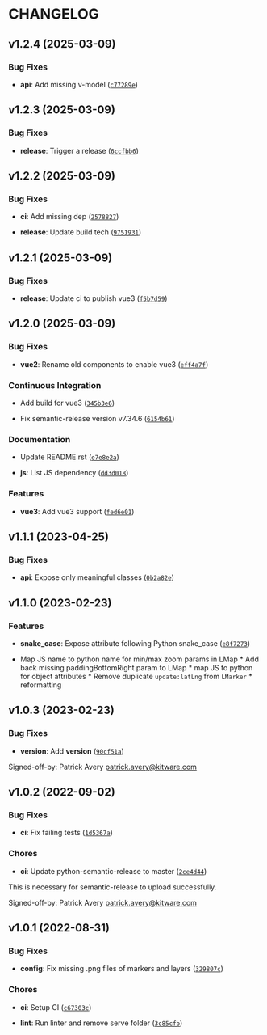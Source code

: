# CHANGELOG


## v1.2.4 (2025-03-09)

### Bug Fixes

- **api**: Add missing v-model
  ([`c77289e`](https://github.com/Kitware/trame-leaflet/commit/c77289e447c70cfb0ba26c3056698d14873eb8a8))


## v1.2.3 (2025-03-09)

### Bug Fixes

- **release**: Trigger a release
  ([`6ccfbb6`](https://github.com/Kitware/trame-leaflet/commit/6ccfbb686b5dfdf6bdf7f6a6f1be809de7aec85b))


## v1.2.2 (2025-03-09)

### Bug Fixes

- **ci**: Add missing dep
  ([`2578827`](https://github.com/Kitware/trame-leaflet/commit/25788271b86af1ccc20ba251c3d74ceeb3831f0d))

- **release**: Update build tech
  ([`9751931`](https://github.com/Kitware/trame-leaflet/commit/9751931bf97a0000a0c2cea618b6a351c969cd85))


## v1.2.1 (2025-03-09)

### Bug Fixes

- **release**: Update ci to publish vue3
  ([`f5b7d59`](https://github.com/Kitware/trame-leaflet/commit/f5b7d596d560219ee4e373671875d0b95e965358))


## v1.2.0 (2025-03-09)

### Bug Fixes

- **vue2**: Rename old components to enable vue3
  ([`eff4a7f`](https://github.com/Kitware/trame-leaflet/commit/eff4a7fe06c6e3395504f6121119be6c52050efa))

### Continuous Integration

- Add build for vue3
  ([`345b3e6`](https://github.com/Kitware/trame-leaflet/commit/345b3e67aecd7b62fb5fc91643f7208b2d8b26af))

- Fix semantic-release version v7.34.6
  ([`6154b61`](https://github.com/Kitware/trame-leaflet/commit/6154b61fe86c3767440b816c13767634b8bad020))

### Documentation

- Update README.rst
  ([`e7e8e2a`](https://github.com/Kitware/trame-leaflet/commit/e7e8e2a4300054c8773d205cdb84f06c9ac0612f))

- **js**: List JS dependency
  ([`dd3d018`](https://github.com/Kitware/trame-leaflet/commit/dd3d018a730e3a1dee06515ed1c09e95df09cb43))

### Features

- **vue3**: Add vue3 support
  ([`fed6e01`](https://github.com/Kitware/trame-leaflet/commit/fed6e01911517d5dd19a6393b8824f622eda0f42))


## v1.1.1 (2023-04-25)

### Bug Fixes

- **api**: Expose only meaningful classes
  ([`0b2a82e`](https://github.com/Kitware/trame-leaflet/commit/0b2a82eb831755eb8cf61d3eac875ff543f580f7))


## v1.1.0 (2023-02-23)

### Features

- **snake_case**: Expose attribute following Python snake_case
  ([`e8f7273`](https://github.com/Kitware/trame-leaflet/commit/e8f7273dc41a2a4e45ce4a955daa9dac33d81f41))

* Map JS name to python name for min/max zoom params in LMap * Add back missing paddingBottomRight
  param to LMap * map JS to python for object attributes * Remove duplicate `update:latLng` from
  `LMarker` * reformatting


## v1.0.3 (2023-02-23)

### Bug Fixes

- **version**: Add __version__
  ([`90cf51a`](https://github.com/Kitware/trame-leaflet/commit/90cf51ab2c59b1ed7b0a7c90c6a789a8b2d3a7be))

Signed-off-by: Patrick Avery <patrick.avery@kitware.com>


## v1.0.2 (2022-09-02)

### Bug Fixes

- **ci**: Fix failing tests
  ([`1d5367a`](https://github.com/Kitware/trame-leaflet/commit/1d5367a465e74edfaf51491e4950f633b646bb43))

### Chores

- **ci**: Update python-semantic-release to master
  ([`2ce4d44`](https://github.com/Kitware/trame-leaflet/commit/2ce4d44968e29d59575fe928e416ac0814374e7b))

This is necessary for semantic-release to upload successfully.

Signed-off-by: Patrick Avery <patrick.avery@kitware.com>


## v1.0.1 (2022-08-31)

### Bug Fixes

- **config**: Fix missing .png files of markers and layers
  ([`329807c`](https://github.com/Kitware/trame-leaflet/commit/329807c66a6c8aec4039af6662eb9bf040a2a8f3))

### Chores

- **ci**: Setup CI
  ([`c67303c`](https://github.com/Kitware/trame-leaflet/commit/c67303c48d281a9849e76ecf9d88a1fc4c8e8dcd))

- **lint**: Run linter and remove serve folder
  ([`3c85cfb`](https://github.com/Kitware/trame-leaflet/commit/3c85cfb65a0a55a317fe950ff030effea23a37fc))
